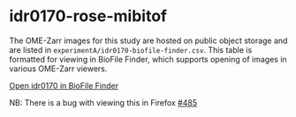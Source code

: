 # idr0170-rose-mibitof

The OME-Zarr images for this study are hosted on public object storage and are listed in `experimentA/idr0170-biofile-finder.csv`.
This table is formatted for viewing in BioFile Finder, which supports opening of images in various OME-Zarr viewers.

[Open idr0170 in BioFile Finder](https://bff.allencell.org/app?c=Dataset+Name%3A0.25%2CImage+Name%3A0.25%2CCharacteristics+%5BOrganism%5D%3A0.25%2CTerm+Source+1+REF%3A0.25&source=%7B%22name%22%3A%22idr0170-biofile-finder.csv+%2806%2F08%2F2025+10%3A33%3A43%29%22%2C%22type%22%3A%22csv%22%2C%22uri%22%3A%22https%3A%2F%2Fraw.githubusercontent.com%2FIDR%2Fidr0170-rose-mibitof%2Frefs%2Fheads%2Fmain%2FexperimentA%2Fidr0170-biofile-finder.csv%22%7D)

NB: There is a bug with viewing this in Firefox [#485](https://github.com/AllenInstitute/biofile-finder/issues/485)

